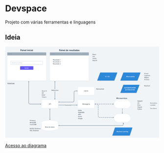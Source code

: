 # Devspace

Projeto com várias ferramentas e linguagens

## Ideia

<img src="./diagrama.png">

[Acesso ao diagrama](https://whimsical.com/dev-space-N9gakMXDQQSL32XSd3XMaq)
